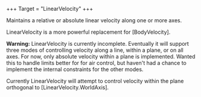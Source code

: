 +++
Target = "LinearVelocity"
+++

Maintains a relative or absolute linear velocity along one or more axes.

LinearVelocity is a more powerful replacement for [BodyVelocity].

**Warning:** LinearVelocity is currently incomplete. Eventually it will support three modes of controlling velocity along a line, within a plane, or on all axes. For now, only absolute velocity within a plane is implemented. Wanted this to handle limits better for for air control, but haven't had a chance to implement the internal constraints for the other modes.

Currently LinearVelocity will attempt to control velocity within the plane orthogonal to [LinearVelocity.WorldAxis].

